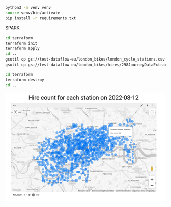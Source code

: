 ```bash
python3 -m venv venv
source venv/bin/activate
pip install -r requirements.txt
```

SPARK

```bash
cd terraform
terraform init
terraform apply
cd ..
gsutil cp gs://test-dataflow-eu/london_bikes/london_cycle_stations.csv gs://datalake_simple-python-dataflow/london_cycle_stations.csv
gsutil cp gs://test-dataflow-eu/london_bikes/hires/298JourneyDataExtract29Dec2021-04Jan2022.csv gs://datalake_simple-python-dataflow/hires/298JourneyDataExtract29Dec2021-04Jan2022.csv
```

```bash
cd terraform
terraform destroy
cd ..
```

![map](images/daily_agg_map_example.png)